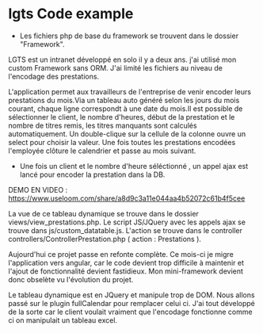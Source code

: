 # lgts Code example


- Les fichiers php de base du framework se trouvent dans le dossier "Framework".

LGTS est un intranet développé en solo il y a deux ans. j'ai utilisé mon custom Framework sans ORM.
J'ai limité les fichiers au niveau de l'encodage des prestations.

L'application permet aux travailleurs de l'entreprise de venir encoder leurs prestations du mois.Via un tableau auto généré selon les jours du mois courant, chaque ligne correspondt à une date du mois.Il est possible de sélectionner le client, le nombre d'heures, début de la prestation et le nombre de titres remis, les titres manquants sont calculés automatiquement. Un double-clique sur la cellule de la colonne ouvre un select pour choisir la valeur. Une fois toutes les prestations encodées l'employée clôture le calendrier et passe au mois suivant.

- Une fois un client et le nombre d'heure séléctionné , un appel ajax est lancé pour encoder la prestation dans la DB. 

DEMO EN VIDEO :
https://www.useloom.com/share/a8d9c3a11e044aa4b52072c61b4f5cee

La vue de ce tableau dynamique se trouve dans le dossier views/view_prestations.php.
Le script JS/JQuery avec les appels ajax se trouve dans js/custom_datatable.js.
L'action se trouve dans le controller controllers/ControllerPrestation.php ( action : Prestations ).

Aujourd'hui ce projet passe en refonte complète. Ce mois-ci je migre l'application vers angular, car le code devient trop difficile à maintenir et l'ajout de fonctionnalité devient fastidieux. Mon mini-framework devient donc obselète vu l'évolution du projet.


Le tableau dynamique est en JQuery et manipule trop de DOM. Nous allons passé sur le plugin fullCalendar pour remplacer celui ci.
J'ai tout développé de la sorte car le client voulait vraiment que l'encodage fonctionne comme ci on manipulait un tableau excel.
